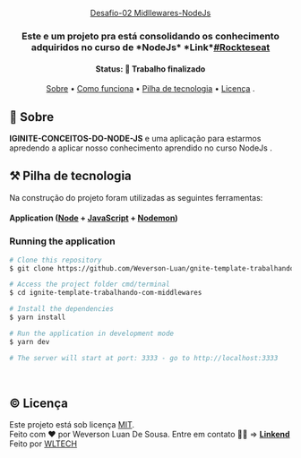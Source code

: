 <div align="center">

<a href="#">Desafio-02 Midllewares-NodeJs</a>

  <!--- Describe the project purpose --->
<h3 align="center">
  Este e um projeto pra está consolidando os conhecimento adquiridos no curso de *NodeJs*
  *Link*<a href="https://app.rocketseat.com.br/ignite/node-js">#Rockteseat</a>
</h3>

<!--- Define the current status --->
<h4 align="center">
	 Status: 🚧 Trabalho finalizado
</h4>

<!--- Table of contents --->
<p align="center">
 <a href="#-about">Sobre</a> •
 <a href="#-how-it-works">Como funciona</a> •
 <a href="#%EF%B8%8F-tech-stack">Pilha de tecnologia</a> •
 <a href="#%EF%B8%8F-license">Licença</a> .
</p>
</div>

## 📝 Sobre

**IGINITE-CONCEITOS-DO-NODE-JS** e uma aplicação para estarmos apredendo a aplicar nosso conhecimento aprendido no curso NodeJs [](https://github.com/Weverson-Luan/gnite-template-trabalhando-com-middlewares).

## ⚒️ Pilha de tecnologia

Na construção do projeto foram utilizadas as seguintes ferramentas:

#### **Application** ([Node](https://nodejs.org/en/) + [JavaScript](https://www.javascript.com/) + [Nodemon](https://nodemon.io/))

### Running the application

```bash
# Clone this repository
$ git clone https://github.com/Weverson-Luan/gnite-template-trabalhando-com-middlewares

# Access the project folder cmd/terminal
$ cd ignite-template-trabalhando-com-middlewares

# Install the dependencies
$ yarn install

# Run the application in development mode
$ yarn dev

# The server will start at port: 3333 - go to http://localhost:3333
```

&nbsp;

## ©️ Licença

Este projeto está sob licença [MIT](./LICENSE). </br>
Feito com ❤️ por Weverson Luan De Sousa. Entre em contato 👋🏽 => **[Linkend](https://www.linkedin.com/in/weverson-luan-de-sousa-1969a81b0/)**</br>
Feito por [WLTECH](https://portfolio-henna-theta.vercel.app/)
